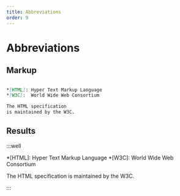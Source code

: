 ```yaml
---
title: Abbreviations
order: 9
---
```


Abbreviations
=============

Markup
------

```markdown

*[HTML]: Hyper Text Markup Language
*[W3C]:  World Wide Web Consortium

The HTML specification
is maintained by the W3C.

```

Results
-------

:::well

*[HTML]: Hyper Text Markup Language
*[W3C]:  World Wide Web Consortium

The HTML specification
is maintained by the W3C.

:::